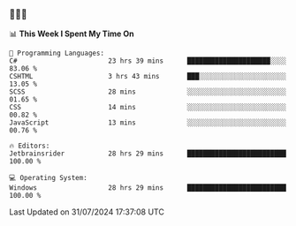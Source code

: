 ### 👋👋👋
<!--START_SECTION:waka-->
📊 **This Week I Spent My Time On** 

```text
💬 Programming Languages: 
C#                       23 hrs 39 mins      █████████████████████░░░░   83.06 % 
CSHTML                   3 hrs 43 mins       ███░░░░░░░░░░░░░░░░░░░░░░   13.05 % 
SCSS                     28 mins             ░░░░░░░░░░░░░░░░░░░░░░░░░   01.65 % 
CSS                      14 mins             ░░░░░░░░░░░░░░░░░░░░░░░░░   00.82 % 
JavaScript               13 mins             ░░░░░░░░░░░░░░░░░░░░░░░░░   00.76 % 

🔥 Editors: 
Jetbrainsrider           28 hrs 29 mins      █████████████████████████   100.00 % 

💻 Operating System: 
Windows                  28 hrs 29 mins      █████████████████████████   100.00 % 
```


 Last Updated on 31/07/2024 17:37:08 UTC
<!--END_SECTION:waka-->
